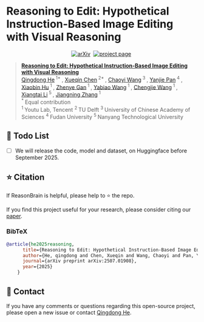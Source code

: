 # Reasoning to Edit: Hypothetical Instruction-Based Image Editing with Visual Reasoning


<div align="center">
  
[![arXiv](https://img.shields.io/badge/arXiv%20paper-2502.11079-b31b1b.svg)](https://arxiv.org/abs/2507.01908)&nbsp;
[![project page](https://img.shields.io/badge/Project_page-More_visualizations-green)](https://)&nbsp;
</div>

> [**Reasoning to Edit: Hypothetical Instruction-Based Image Editing with Visual Reasoning**](https://arxiv.org/abs/2502.11079)<br>
> [Qingdong He](https://scholar.google.com/citations?user=gUJWww0AAAAJ&hl=zh-CN)<sup> 1* </sup>, [Xueqin Chen](https://scholar.google.com/citations?user=6F-iHFsAAAAJ&hl=zh-CN)<sup> 2* </sup>, [Chaoyi Wang](https://orcid.org/0000-0003-0164-1953)<sup> 3 </sup>, [Yanjie Pan](https://github.com/chfyfr)<sup> 4 </sup>, [Xiaobin Hu](https://scholar.google.com/citations?user=3lMuodUAAAAJ&hl=th)<sup> 1 </sup>, [Zhenye Gan](https://scholar.google.com/citations?user=fa4NkScAAAAJ)<sup> 1 </sup>, [Yabiao Wang](https://scholar.google.com/citations?user=xiK4nFUAAAAJ&hl=zh-CN)<sup> 1 </sup>, [Chengjie Wang](https://scholar.google.com/citations?user=fqte5H4AAAAJ&hl=zh-CN)<sup> 1 </sup>, [Xiangtai Li](https://scholar.google.com/citations?user=FL3ReD0AAAAJ&hl=zh-CN)<sup> 5 </sup>, [Jiangning Zhang](https://scholar.google.com.hk/citations?user=2hA4X9wAAAAJ&hl=zh-CN)<sup> 1 </sup>
> <br><sup> * </sup>Equal contribution
> <br><sup> 1 </sup> Youtu Lab, Tencent <sup> 2 </sup> TU Delft <sup> 3 </sup> University of Chinese Academy of Sciences <sup> 4 </sup> Fudan University <sup> 5 </sup> Nanyang Technological University<br> 


<!-- # Phantom-Data
Phantom-Data: Towards a General Subject-Consistent Video Generation Dataset -->
## 📑 Todo List
- [ ] We will release the code, model and dataset, on Huggingface before September 2025.



## ⭐ Citation

If ReasonBrain is helpful, please help to ⭐ the repo.

If you find this project useful for your research, please consider citing our [paper](https://arxiv.org/abs/2507.01908).

### BibTeX
```bibtex
@article{he2025reasoning,
      title={Reasoning to Edit: Hypothetical Instruction-Based Image Editing with Visual Reasoning},
      author={He, qingdong and Chen, Xueqin and Wang, Chaoyi and Pan, Yanjie and Hu, Xiaobin and Gan, Zhenye and Wang, Yabiao and Wang, Chengjie and Li, Xiangtai and Zhang, Jiangning},
      journal={arXiv preprint arXiv:2507.01908},
      year={2025}
    }
```

## 📧 Contact
If you have any comments or questions regarding this open-source project, please open a new issue or contact [Qingdong He](yingcaihe@tencent.com).

